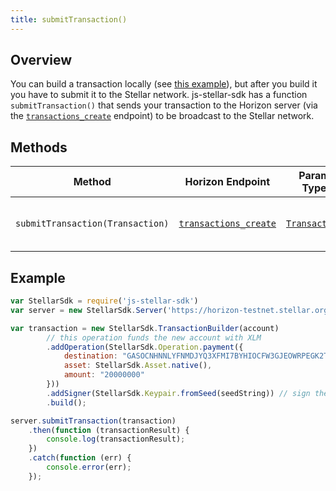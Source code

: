 ```yaml
---
title: submitTransaction()
---
```


## Overview

You can build a transaction locally (see [this example](../readme.md#building-transactions)), but after you build it you have to submit it to the Stellar network.  js-stellar-sdk has a function `submitTransaction()` that sends your transaction to the Horizon server (via the [`transactions_create`](https://stellar.org/developers/horizon/reference/transactions-create.html) endpoint) to be broadcast to the Stellar network.

## Methods

| Method | Horizon Endpoint | Param Type | Description |
| --- | --- | --- | --- |
| `submitTransaction(Transaction)` | [`transactions_create`](https://stellar.org/developers/horizon/reference/transactions-create.html) |  [`Transaction`](https://github.com/stellar/js-stellar-base/blob/master/src/transaction.js) | Submits a transaction to the network.

## Example

```js
var StellarSdk = require('js-stellar-sdk')
var server = new StellarSdk.Server('https://horizon-testnet.stellar.org');

var transaction = new StellarSdk.TransactionBuilder(account)
        // this operation funds the new account with XLM
        .addOperation(StellarSdk.Operation.payment({
            destination: "GASOCNHNNLYFNMDJYQ3XFMI7BYHIOCFW3GJEOWRPEGK2TDPGTG2E5EDW",
            asset: StellarSdk.Asset.native(),
            amount: "20000000"
        }))
        .addSigner(StellarSdk.Keypair.fromSeed(seedString)) // sign the transaction
        .build();

server.submitTransaction(transaction)
    .then(function (transactionResult) {
        console.log(transactionResult);
    })
    .catch(function (err) {
        console.error(err);
    });
```
